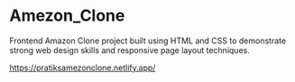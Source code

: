 # Amezon_Clone
Frontend Amazon Clone project built using HTML and CSS to demonstrate strong web design skills and responsive page layout techniques.

https://pratiksamezonclone.netlify.app/

